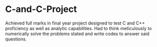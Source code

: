 # C-and-C-Project
Achieved full marks in final year project designed to test C and C++ proficiency as well as analytic capabilities. Had to think meticulously to numerically solve the problems stated and write codes to answer said questions.
